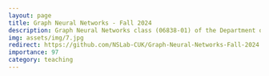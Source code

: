 ```yaml
---
layout: page
title: Graph Neural Networks - Fall 2024
description: Graph Neural Networks class (06838-01) of the Department of Artificial Intelligence at the Catholic University of Korea
img: assets/img/7.jpg
redirect: https://github.com/NSLab-CUK/Graph-Neural-Networks-Fall-2024
importance: 97
category: teaching
---
```

